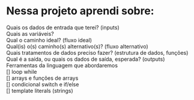 <h1>Nessa projeto aprendi sobre:</h1

Quais os dados de entrada que terei? (inputs)<br>
Quais as variáveis?<br>
Qual o caminho ideal? (fluxo ideal)<br>
Qual(is) o(s) caminho(s) alternativo(s)? (fluxo alternativo)<br>
Quais tratamentos de dados preciso fazer? (estrutura de dados, funções)<br>
Qual é a saída, ou quais os dados de saída, esperada? (outputs)<br>
Ferramentas da linguagem que abordaremos<br>
[] loop while<br>
[] arrays e funções de arrays<br>
[] condicional switch e if/else<br>
[] template literals (strings)<br>
